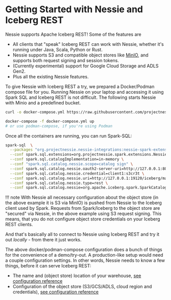 # Getting Started with Nessie and Iceberg REST

Nessie supports Apache Iceberg REST! Some of the features are

* All clients that "speak" Iceberg REST can work with Nessie, whether it's running under Java, Scala, Python or Rust.
* Nessie supports S3 and compatible object stores like [MinIO](https://min.io/), and supports both request signing and
  session tokens.
* (Currently experimental) support for Google Cloud Storage and ADLS Gen2.
* Plus all the existing Nessie features.

To give Nessie with Iceberg REST a try, we prepared a Docker/Podman compose file for you.
Running Nessie on your laptop and accessing it using Spark SQL and Iceberg REST is not difficult.
The following starts Nessie with Minio and a predefined bucket.

```bash
curl -o docker-compose.yml https://raw.githubusercontent.com/projectnessie/nessie/main/docker/catalog-auth-s3-otel/docker-compose.yml

docker-compose -f docker-compose.yml up
# or use podman-compose, if you're using Podman
```

Once all the containers are running, you can run Spark-SQL:

```bash
spark-sql  \
  --packages "org.projectnessie.nessie-integrations:nessie-spark-extensions-3.5_2.12:{{ versions.nessie }},org.apache.iceberg:iceberg-spark-runtime-3.5_2.12:{{ versions.iceberg }}" \
  --conf spark.sql.extensions=org.projectnessie.spark.extensions.NessieSparkSessionExtensions,org.apache.iceberg.spark.extensions.IcebergSparkSessionExtensions \
  --conf spark.sql.catalogImplementation=in-memory \
  --conf "spark.sql.catalog.nessie.scope=catalog sign" \
  --conf spark.sql.catalog.nessie.oauth2-server-uri=http://127.0.0.1:8080/realms/iceberg/protocol/openid-connect/token \
  --conf spark.sql.catalog.nessie.credential=client1:s3cr3t \
  --conf spark.sql.catalog.nessie.uri=http://127.0.0.1:19120/iceberg/main/ \
  --conf spark.sql.catalog.nessie.type=rest \
  --conf spark.sql.catalog.nessie=org.apache.iceberg.spark.SparkCatalog
```

!!! note
    With Nessie all necessary configuration about the object store (in the above example it is S3 via MinIO) is
    pushed from Nessie to the Iceberg client used by Spark. Requests from Spark/Iceberg to the object store are
    "secured" via Nessie, in the above example using S3 request signing. This means, that you do not configure
    object store credentials on your Iceberg REST clients.

And that's basically all to connect to Nessie using Iceberg REST and try it out _locally_ - from there it just works.

The above docker/podman-compose configuration does a bunch of things for the convenience of a demo/try-out.
A production-like setup would need a couple configuration settings. In other words, Nessie needs to know a few things,
before it can serve Iceberg REST:

* The name and (object store) location of your warehouse, [see configuration reference](../../nessie-latest/configuration/#catalog-and-iceberg-rest-settings)
* Configuration of the object store (S3/GCS/ADLS, cloud region and credentials), [see configuration reference](../../nessie-latest/configuration/#s3-settings)

